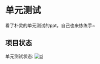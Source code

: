 单元测试
========

看了朴灵的单元测试的ppt，自己也来练练手~

## 项目状态
单元测试状态: [![ci](https://api.travis-ci.org/liangmingyi/unittest.png?branch=master)](http://travis-ci.org/liangmingyi/unittest)  
